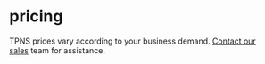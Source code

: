 # pricing

TPNS prices vary according to your business demand. [Contact our sales](https://intl.cloud.tencent.com/contact-sales) team for assistance.

 


